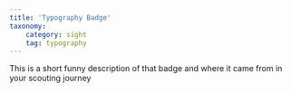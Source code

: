 ```yaml
---
title: 'Typography Badge'
taxonomy:
    category: sight
    tag: typography
---
```

This is a short funny description of that badge and where it came from in your scouting journey

